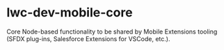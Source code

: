 # lwc-dev-mobile-core
Core Node-based functionality to be shared by Mobile Extensions tooling (SFDX plug-ins, Salesforce Extensions for VSCode, etc.).
